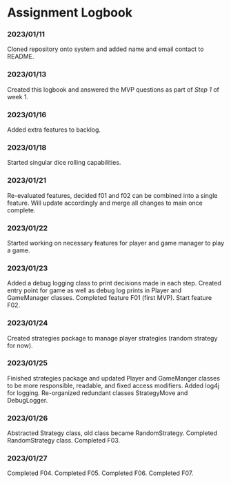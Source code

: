 # Assignment Logbook

### 2023/01/11
Cloned repository onto system and added name and email contact to README.

### 2023/01/13
Created this logbook and answered the MVP questions as part of *Step 1* of week 1.

### 2023/01/16
Added extra features to backlog.

### 2023/01/18
Started singular dice rolling capabilities.

### 2023/01/21
Re-evaluated features, decided f01 and f02 can be combined into a single feature.
Will update accordingly and merge all changes to main once complete.

### 2023/01/22
Started working on necessary features for player and game manager to play a game.

### 2023/01/23
Added a debug logging class to print decisions made in each step. Created entry point
for game as well as debug log prints in Player and GameManager classes. Completed
feature F01 (first MVP). Start feature F02.

### 2023/01/24
Created strategies package to manage player strategies (random strategy for now).

### 2023/01/25
Finished strategies package and updated Player and GameManger classes to be more
responsible, readable, and fixed access modifiers. Added log4j for logging.
Re-organized redundant classes StrategyMove and DebugLogger.

### 2023/01/26
Abstracted Strategy class, old class became RandomStrategy. Completed RandomStrategy
class. Completed F03.

### 2023/01/27
Completed F04. Completed F05. Completed F06. Completed F07.
